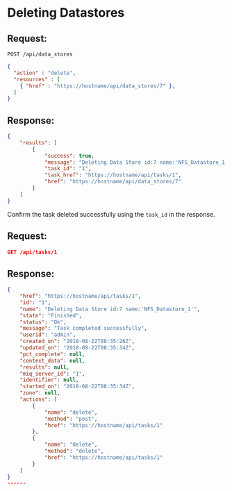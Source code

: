 # Deleting Datastores

## Request:

    POST /api/data_stores

``` json
{
  "action" : "delete",
  "resources" : [
    { "href" : "https://hostname/api/data_stores/7" },
  ]
}
```

## Response:

``` json
{
    "results": [
        {
            "success": true,
            "message": "Deleting Data Store id:7 name:'NFS_Datastore_1'",
            "task_id": "1",
            "task_href": "https://hostname/api/tasks/1",
            "href": "https://hostname/api/data_stores/7"
        }
    ]
}
```

Confirm the task deleted successfully using the `task_id` in the
response.

## Request:

``` json
GET /api/tasks/1
```

## Response:

``` json
{
    "href": "https://hostname/api/tasks/1",
    "id": "1",
    "name": "Deleting Data Store id:7 name:'NFS_Datastore_1'",
    "state": "Finished",
    "status": "Ok",
    "message": "Task completed successfully",
    "userid": "admin",
    "created_on": "2018-08-22T08:35:26Z",
    "updated_on": "2018-08-22T08:35:34Z",
    "pct_complete": null,
    "context_data": null,
    "results": null,
    "miq_server_id": "1",
    "identifier": null,
    "started_on": "2018-08-22T08:35:34Z",
    "zone": null,
    "actions": [
        {
            "name": "delete",
            "method": "post",
            "href": "https://hostname/api/tasks/1"
        },
        {
            "name": "delete",
            "method": "delete",
            "href": "https://hostname/api/tasks/1"
        }
    ]
}
------
```
